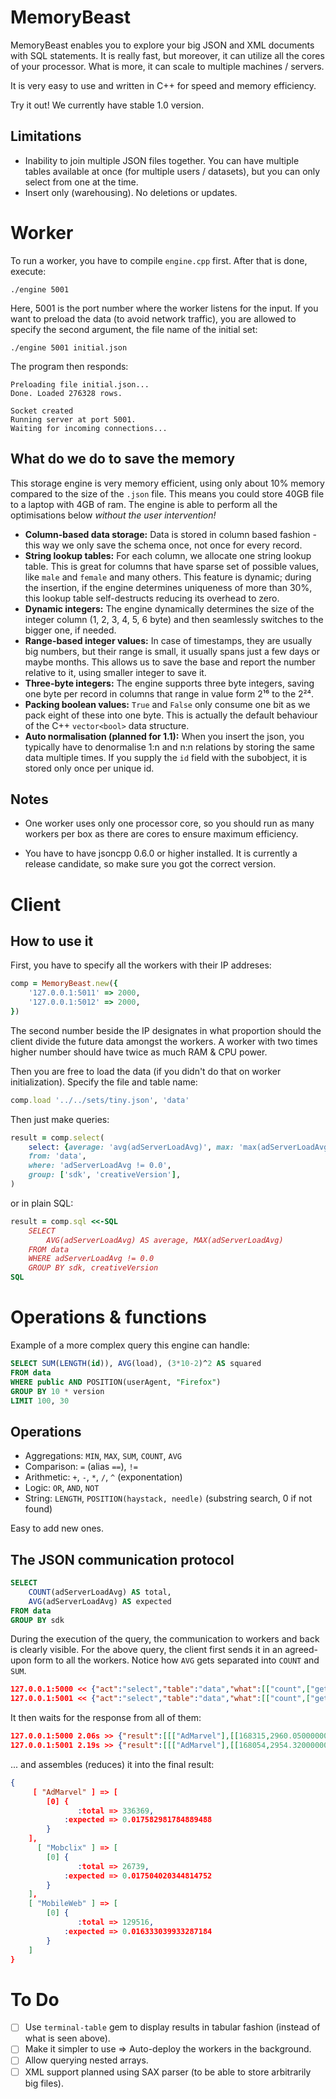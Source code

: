 MemoryBeast
===========

MemoryBeast enables you to explore your big JSON and XML documents with SQL statements. It is really fast, but moreover, it can utilize all the cores of your processor. What is more, it can scale to multiple machines / servers.

It is very easy to use and written in C++ for speed and memory efficiency.

Try it out! We currently have stable 1.0 version.


Limitations
---

- Inability to join multiple JSON files together. You can have multiple tables available at once (for multiple users / datasets), but you can only select from one at the time.
- Insert only (warehousing). No deletions or updates.

Worker
===

To run a worker, you have to compile `engine.cpp` first. After that is done, execute:

```
./engine 5001
```

Here, 5001 is the port number where the worker listens for the input.
If you want to preload the data (to avoid network traffic), you are allowed to specify the second argument, the file name of the initial set:

```
./engine 5001 initial.json
```

The program then responds:

```
Preloading file initial.json...
Done. Loaded 276328 rows.

Socket created
Running server at port 5001.
Waiting for incoming connections...
```

What do we do to save the memory
---

This storage engine is very memory efficient, using only about 10% memory compared to the size of the `.json` file. This means you could store 40GB file to a laptop with 4GB of ram. The engine is able to perform all the optimisations below *without the user intervention!*

- **Column-based data storage:** Data is stored in column based fashion - this way we only save the schema once, not once for every record.
- **String lookup tables:** For each column, we allocate one string lookup table. This is great for columns that have sparse set of possible values, like `male` and `female` and many others. This feature is dynamic; during the insertion, if the engine determines uniqueness of more than 30%, this lookup table self-destructs reducing its overhead to zero.
- **Dynamic integers:** The engine dynamically determines the size of the integer column (1, 2, 3, 4, 5, 6 byte) and then seamlessly switches to the bigger one, if needed.
- **Range-based integer values:** In case of timestamps, they are usually big numbers, but their range is small, it usually spans just a few days or maybe months. This allows us to save the base and report the number relative to it, using smaller integer to save it.
- **Three-byte integers:** The engine supports three byte integers, saving one byte per record in columns that range in value form 2¹⁶ to the 2²⁴.
- **Packing boolean values:** `True` and `False` only consume one bit as we pack eight of these into one byte. This is actually the default behaviour of the C++ `vector<bool>` data structure.
- **Auto normalisation (planned for 1.1):** When you insert the json, you typically have to denormalise 1:n and n:n relations by storing the same data multiple times. If you supply the `id` field with the subobject, it is stored only once per unique id.

Notes
---

- One worker uses only one processor core, so you should run as many workers per box as there are cores to ensure maximum efficiency.

- You have to have jsoncpp 0.6.0 or higher installed. It is currently a release candidate, so make sure you got the correct version.

Client
===

How to use it
---

First, you have to specify all the workers with their IP addreses:

```ruby
comp = MemoryBeast.new({
	'127.0.0.1:5011' => 2000,
	'127.0.0.1:5012' => 2000,
})
```

The second number beside the IP designates in what proportion should the client divide the future data amongst the workers. A worker with two times higher number should have twice as much RAM & CPU power.

Then you are free to load the data (if you didn't do that on worker initialization). Specify the file and table name:

```ruby
comp.load '../../sets/tiny.json', 'data'
```

Then just make queries:

```ruby
result = comp.select(
	select: {average: 'avg(adServerLoadAvg)', max: 'max(adServerLoadAvg)'},
	from: 'data',
	where: 'adServerLoadAvg != 0.0',
	group: ['sdk', 'creativeVersion'],
)
```

or in plain SQL:

```ruby
result = comp.sql <<-SQL
	SELECT
		AVG(adServerLoadAvg) AS average, MAX(adServerLoadAvg)
	FROM data
	WHERE adServerLoadAvg != 0.0
	GROUP BY sdk, creativeVersion
SQL
```

Operations & functions
===

Example of a more complex query this engine can handle:

```sql
SELECT SUM(LENGTH(id)), AVG(load), (3*10-2)^2 AS squared
FROM data
WHERE public AND POSITION(userAgent, "Firefox")
GROUP BY 10 * version
LIMIT 100, 30
```

Operations
---

- Aggregations: `MIN`, `MAX`, `SUM`, `COUNT`, `AVG`
- Comparison: `=` (alias `==`), `!=`
- Arithmetic: `+`, `-`, `*`, `/`, `^` (exponentation)
- Logic: `OR`, `AND`, `NOT`
- String: `LENGTH`, `POSITION(haystack, needle)` (substring search, 0 if not found)

Easy to add new ones.

The JSON communication protocol
---

```sql
SELECT
	COUNT(adServerLoadAvg) AS total,
	AVG(adServerLoadAvg) AS expected
FROM data
GROUP BY sdk
```

During the execution of the query, the communication to workers and back is clearly visible. For the above query, the client first sends it in an agreed-upon form to all the workers.
Notice how `AVG` gets separated into `COUNT` and `SUM`.

```json
127.0.0.1:5000 << {"act":"select","table":"data","what":[["count",["get","adServerLoadAvg"]],["sum",["get","adServerLoadAvg"]]],"where":true,"group":[["get","sdk"]],"limit":100,"offset":0}
127.0.0.1:5001 << {"act":"select","table":"data","what":[["count",["get","adServerLoadAvg"]],["sum",["get","adServerLoadAvg"]]],"where":true,"group":[["get","sdk"]],"limit":100,"offset":0}
```

It then waits for the response from all of them:

```json
127.0.0.1:5000 2.06s >> {"result":[[["AdMarvel"],[[168315,2960.050000000717]]],[["Mobclix"],[[13306,220.2700000000012]]],[["MobileWeb"],[[65003,1042.479999999818]]]]}
127.0.0.1:5001 2.19s >> {"result":[[["AdMarvel"],[[168054,2954.320000000776]]],[["Mobclix"],[[13433,247.7700000000005]]],[["MobileWeb"],[[64513,1072.909999999805]]]]}
```

... and assembles (reduces) it into the final result:
```json
{
     [ "AdMarvel" ] => [
        [0] {
               :total => 336369,
            :expected => 0.017582981784889488
        }
    ],
      [ "Mobclix" ] => [
        [0] {
               :total => 26739,
            :expected => 0.017504020344814752
        }
    ],
    [ "MobileWeb" ] => [
        [0] {
               :total => 129516,
            :expected => 0.016333039933287184
        }
    ]
}
```

To Do
===

- [ ] Use `terminal-table` gem to display results in tabular fashion (instead of what is seen above).
- [ ] Make it simpler to use => Auto-deploy the workers in the background.
- [ ] Allow querying nested arrays.
- [ ] XML support planned using SAX parser (to be able to store arbitrarily big files).